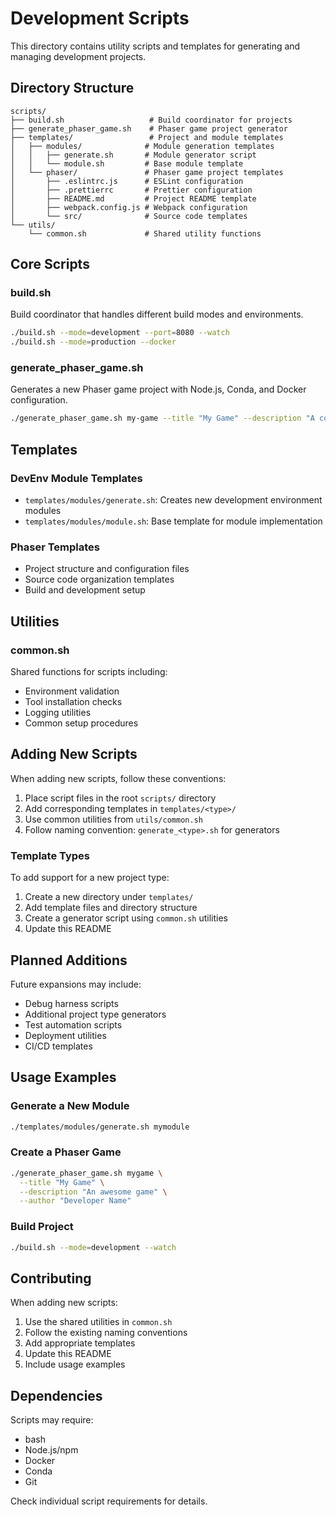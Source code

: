 # Development Scripts

This directory contains utility scripts and templates for generating and managing development projects.

## Directory Structure

```
scripts/
├── build.sh                   # Build coordinator for projects
├── generate_phaser_game.sh    # Phaser game project generator
├── templates/                 # Project and module templates
│   ├── modules/              # Module generation templates
│   │   ├── generate.sh       # Module generator script
│   │   └── module.sh         # Base module template
│   └── phaser/               # Phaser game project templates
│       ├── .eslintrc.js      # ESLint configuration
│       ├── .prettierrc       # Prettier configuration
│       ├── README.md         # Project README template
│       ├── webpack.config.js # Webpack configuration
│       └── src/              # Source code templates
└── utils/
    └── common.sh             # Shared utility functions
```

## Core Scripts

### build.sh

Build coordinator that handles different build modes and environments.

```bash
./build.sh --mode=development --port=8080 --watch
./build.sh --mode=production --docker
```

### generate_phaser_game.sh

Generates a new Phaser game project with Node.js, Conda, and Docker configuration.

```bash
./generate_phaser_game.sh my-game --title "My Game" --description "A cool game"
```

## Templates

### DevEnv Module Templates

- `templates/modules/generate.sh`: Creates new development environment modules
- `templates/modules/module.sh`: Base template for module implementation

### Phaser Templates

- Project structure and configuration files
- Source code organization templates
- Build and development setup

## Utilities

### common.sh

Shared functions for scripts including:

- Environment validation
- Tool installation checks
- Logging utilities
- Common setup procedures

## Adding New Scripts

When adding new scripts, follow these conventions:

1. Place script files in the root `scripts/` directory
2. Add corresponding templates in `templates/<type>/`
3. Use common utilities from `utils/common.sh`
4. Follow naming convention: `generate_<type>.sh` for generators

### Template Types

To add support for a new project type:

1. Create a new directory under `templates/`
2. Add template files and directory structure
3. Create a generator script using `common.sh` utilities
4. Update this README

## Planned Additions

Future expansions may include:

- Debug harness scripts
- Additional project type generators
- Test automation scripts
- Deployment utilities
- CI/CD templates

## Usage Examples

### Generate a New Module

```bash
./templates/modules/generate.sh mymodule
```

### Create a Phaser Game

```bash
./generate_phaser_game.sh mygame \
  --title "My Game" \
  --description "An awesome game" \
  --author "Developer Name"
```

### Build Project

```bash
./build.sh --mode=development --watch
```

## Contributing

When adding new scripts:

1. Use the shared utilities in `common.sh`
2. Follow the existing naming conventions
3. Add appropriate templates
4. Update this README
5. Include usage examples

## Dependencies

Scripts may require:

- bash
- Node.js/npm
- Docker
- Conda
- Git

Check individual script requirements for details.
